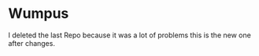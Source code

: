# Wumpus
I deleted the last Repo because it was a lot of problems this is the new one after changes.
